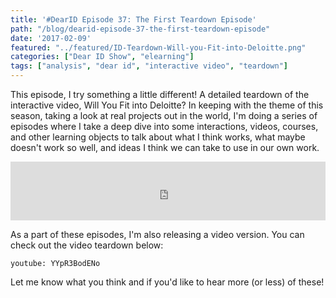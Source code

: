 ```yaml
---
title: '#DearID Episode 37: The First Teardown Episode'
path: "/blog/dearid-episode-37-the-first-teardown-episode"
date: '2017-02-09'
featured: "../featured/ID-Teardown-Will-you-Fit-into-Deloitte.png"
categories: ["Dear ID Show", "elearning"]
tags: ["analysis", "dear id", "interactive video", "teardown"]
---
```


This episode, I try something a little different! A detailed teardown of the interactive video, Will You Fit into Deloitte? In keeping with the theme of this season, taking a look at real projects out in the world, I'm doing a series of episodes where I take a deep dive into some interactions, videos, courses, and other learning objects to talk about what I think works, what maybe doesn't work so well, and ideas I think we can take to use in our own work.

<iframe frameborder="0" height="94px" scrolling="no" seamless="" src="https://simplecast.com/e/59814?style=medium-light" width="100%"></iframe>

As a part of these episodes, I'm also releasing a video version. You can check out the video teardown below:

`youtube: YYpR3BodENo`

Let me know what you think and if you'd like to hear more (or less) of these!
